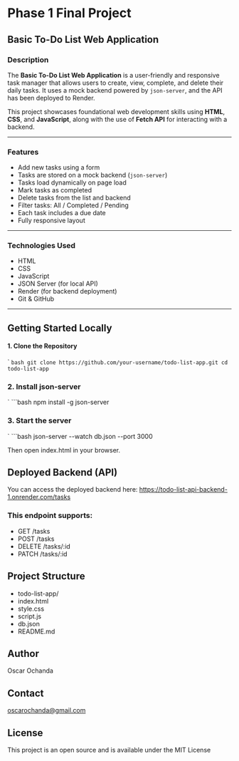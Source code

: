 # Phase 1 Final Project

## Basic To-Do List Web Application

### Description
The **Basic To-Do List Web Application** is a user-friendly and responsive task manager that allows users to create, view, complete, and delete their daily tasks. It uses a mock backend powered by `json-server`, and the API has been deployed to Render.

This project showcases foundational web development skills using **HTML**, **CSS**, and **JavaScript**, along with the use of **Fetch API** for interacting with a backend.

---

### Features
- Add new tasks using a form
- Tasks are stored on a mock backend (`json-server`)
- Tasks load dynamically on page load
- Mark tasks as completed
- Delete tasks from the list and backend
- Filter tasks: All / Completed / Pending
- Each task includes a due date
- Fully responsive layout

---

### Technologies Used
- HTML
- CSS
- JavaScript 
- JSON Server (for local API)
- Render (for backend deployment)
- Git & GitHub

---

## Getting Started Locally

#### 1. Clone the Repository

` ```bash
git clone https://github.com/your-username/todo-list-app.git
cd todo-list-app``` 

### 2. Install json-server

` ```bash
npm install -g json-server

### 3. Start the server

` ```bash
json-server --watch db.json --port 3000

Then open index.html in your browser.

## Deployed Backend (API)

You can access the deployed backend here:
https://todo-list-api-backend-1.onrender.com/tasks

### This endpoint supports:

- GET /tasks
- POST /tasks
- DELETE /tasks/:id
- PATCH /tasks/:id

## Project Structure
- todo-list-app/
- index.html
- style.css
- script.js
- db.json
- README.md

## Author
Oscar Ochanda

## Contact
oscarochanda@gmail.com

## License
This project is an open source and is available under the MIT License









